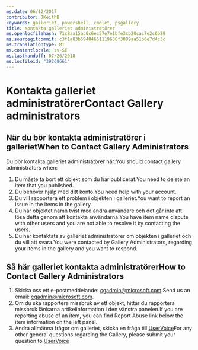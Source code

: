 ```yaml
---
ms.date: 06/12/2017
contributor: JKeithB
keywords: galleriet, powershell, cmdlet, psgallery
title: Kontakta galleriet administratörer
ms.openlocfilehash: 71c8aa15ac0c6ec57e7e1bfe3cb20cac7e2c6b29
ms.sourcegitcommit: c3f1a83b59484651119630f3089aa51b6e7d4c3c
ms.translationtype: MT
ms.contentlocale: sv-SE
ms.lasthandoff: 07/26/2018
ms.locfileid: "39268661"
---
```

# <a name="contact-gallery-administrators"></a><span data-ttu-id="efd74-103">Kontakta galleriet administratörer</span><span class="sxs-lookup"><span data-stu-id="efd74-103">Contact Gallery administrators</span></span>

## <a name="when-to-contact-gallery-administrators"></a><span data-ttu-id="efd74-104">När du bör kontakta administratörer i galleriet</span><span class="sxs-lookup"><span data-stu-id="efd74-104">When to Contact Gallery Administrators</span></span>

<span data-ttu-id="efd74-105">Du bör kontakta galleriet administratörer när:</span><span class="sxs-lookup"><span data-stu-id="efd74-105">You should contact gallery administrators when:</span></span>

1. <span data-ttu-id="efd74-106">Du måste ta bort ett objekt som du har publicerat.</span><span class="sxs-lookup"><span data-stu-id="efd74-106">You need to delete an item that you published.</span></span>
2. <span data-ttu-id="efd74-107">Du behöver hjälp med ditt konto.</span><span class="sxs-lookup"><span data-stu-id="efd74-107">You need help with your account.</span></span>
3. <span data-ttu-id="efd74-108">Du vill rapportera ett problem i objekten i galleriet.</span><span class="sxs-lookup"><span data-stu-id="efd74-108">You want to report an issue in the items in the gallery.</span></span>
4. <span data-ttu-id="efd74-109">Du har objektet namn tvist med andra användare och det går inte att lösa detta genom att kontakta användarna.</span><span class="sxs-lookup"><span data-stu-id="efd74-109">You have item name dispute with other users and you are not able to resolve it by contacting the users.</span></span>
5. <span data-ttu-id="efd74-110">Du har kontaktats av galleriet administratörer om objekten i galleriet och du vill att svara.</span><span class="sxs-lookup"><span data-stu-id="efd74-110">You were contacted by Gallery Administrators, regarding your items in the gallery and you want to respond.</span></span>

## <a name="how-to-contact-gallery-administrators"></a><span data-ttu-id="efd74-111">Så här galleriet kontakta administratörer</span><span class="sxs-lookup"><span data-stu-id="efd74-111">How to Contact Gallery Administrators</span></span>

1. <span data-ttu-id="efd74-112">Skicka oss ett e-postmeddelande: cgadmin@microsoft.com.</span><span class="sxs-lookup"><span data-stu-id="efd74-112">Send us an email: cgadmin@microsoft.com.</span></span>
2. <span data-ttu-id="efd74-113">Om du ska rapportera missbruk av ett objekt, hittar du rapportera missbruk länkarna artikelinformation i den vänstra panelen.</span><span class="sxs-lookup"><span data-stu-id="efd74-113">If you are reporting abuse of an item, you can find Report Abuse link below the item information on the left panel.</span></span>
3. <span data-ttu-id="efd74-114">Andra allmänna frågor om galleriet, skicka en fråga till [UserVoice](http://windowsserver.uservoice.com/forums/301869-powershell)</span><span class="sxs-lookup"><span data-stu-id="efd74-114">For any other general questions regarding the Gallery, please submit your question to [UserVoice](http://windowsserver.uservoice.com/forums/301869-powershell)</span></span>